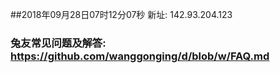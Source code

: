 ##2018年09月28日07时12分07秒 新址: 142.93.204.123
### 兔友常见问题及解答: https://github.com/wanggonging/d/blob/w/FAQ.md
